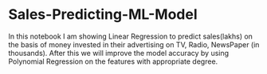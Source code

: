 # Sales-Predicting-ML-Model


In this notebook I am showing Linear Regression to predict sales(lakhs) on the basis of money invested in their advertising
on TV, Radio, NewsPaper (in thousands). After this we will improve the model accuracy by using Polynomial Regression on the features with appropriate degree.
